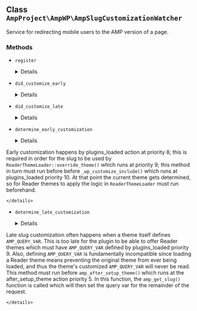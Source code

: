 ## Class `AmpProject\AmpWP\AmpSlugCustomizationWatcher`

Service for redirecting mobile users to the AMP version of a page.

### Methods
* `register`

	<details>

	```php
	public register()
	```

	Register.


	</details>
* `did_customize_early`

	<details>

	```php
	public did_customize_early()
	```

	Whether the slug was customized early (at plugins_loaded action, priority 8).


	</details>
* `did_customize_late`

	<details>

	```php
	public did_customize_late()
	```

	Whether the slug was customized early (at after_setup_theme action, priority 4).


	</details>
* `determine_early_customization`

	<details>

	```php
	public determine_early_customization()
	```

	Determine if the slug was customized early.

Early customization happens by plugins_loaded action at priority 8; this is required in order for the slug to be used by `ReaderThemeLoader::override_theme()` which runs at priority 9; this method in turn must run before before `_wp_customize_include()` which runs at plugins_loaded priority 10. At that point the current theme gets determined, so for Reader themes to apply the logic in `ReaderThemeLoader` must run beforehand.


	</details>
* `determine_late_customization`

	<details>

	```php
	public determine_late_customization()
	```

	Determine if the slug was defined late.

Late slug customization often happens when a theme itself defines `AMP_QUERY_VAR`. This is too late for the plugin to be able to offer Reader themes which must have `AMP_QUERY_VAR` defined by plugins_loaded priority 9. Also, defining `AMP_QUERY_VAR` is fundamentally incompatible since loading a Reader theme means preventing the original theme from ever being loaded, and thus the theme&#039;s customized `AMP_QUERY_VAR` will never be read.
 This method must run before `amp_after_setup_theme()` which runs at the after_setup_theme action priority 5. In this function, the `amp_get_slug()` function is called which will then set the query var for the remainder of the request.


	</details>
